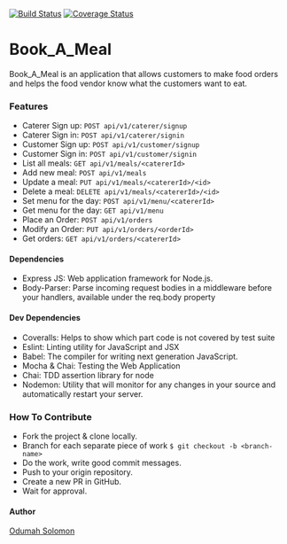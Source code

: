 [![Build Status](https://travis-ci.org/slimsolz/Book_A_Meal.svg?branch=ch-setup-server-156990961)](https://travis-ci.org/slimsolz/Book_A_Meal)
[![Coverage Status](https://coveralls.io/repos/github/slimsolz/Book_A_Meal/badge.svg?branch=ft-setup-menu-156935669)](https://coveralls.io/github/slimsolz/Book_A_Meal?branch=ft-setup-menu-156935669)


# Book_A_Meal
Book_A_Meal is an application that allows customers to make food orders and helps the food vendor know what the customers want to eat.

### Features
- Caterer Sign up: `POST api/v1/caterer/signup`
- Caterer Sign in: `POST api/v1/caterer/signin`
- Customer Sign up: `POST api/v1/customer/signup`
- Customer Sign in: `POST api/v1/customer/signin`
- List all meals: `GET api/v1/meals/<catererId>`
- Add new meal: `POST api/v1/meals`
- Update a meal: `PUT api/v1/meals/<catererId>/<id>`
- Delete a meal: `DELETE api/v1/meals/<catererId>/<id>`
- Set menu for the day: `POST api/v1/menu/<catererId>`
- Get menu for the day: `GET api/v1/menu`
- Place an Order: `POST api/v1/orders`
- Modify an Order: `PUT api/v1/orders/<orderId>`
- Get orders: `GET api/v1/orders/<catererId>` 

#### Dependencies
- Express JS: Web application framework for Node.js.
- Body-Parser: Parse incoming request bodies in a middleware before your handlers, available under the req.body property

#### Dev Dependencies
- Coveralls: Helps to show which part code is not covered by test suite
- Eslint: Linting utility for JavaScript and JSX
- Babel: The compiler for writing next generation JavaScript.
- Mocha & Chai: Testing the Web Application
- Chai: TDD assertion library for node
- Nodemon: Utility that will monitor for any changes in your source and automatically restart your server.

### How To Contribute
- Fork the project & clone locally.
- Branch for each separate piece of work `$ git checkout -b <branch-name>`
- Do the work, write good commit messages.
- Push to your origin repository.
- Create a new PR in GitHub.
- Wait for approval.

#### Author
[Odumah Solomon](https://twitter.com/slimsolz)